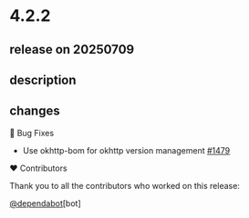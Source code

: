 # 4.2.2

## release on 20250709
## description
## changes
🐞 Bug Fixes

* Use okhttp-bom for okhttp version management <a href="https://github.com/spring-cloud/spring-cloud-commons/issues/1479" data-hovercard-type="issue" data-hovercard-url="/spring-cloud/spring-cloud-commons/issues/1479/hovercard">#1479</a>

❤️ Contributors

Thank you to all the contributors who worked on this release:

<a class="user-mention notranslate" data-hovercard-type="organization" data-hovercard-url="/orgs/dependabot/hovercard" data-octo-click="hovercard-link-click" data-octo-dimensions="link_type:self" href="https://github.com/dependabot">@dependabot</a>[bot]

